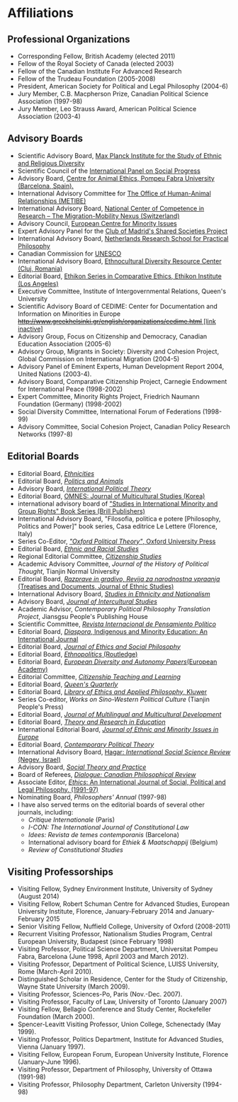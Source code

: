 # Affiliations

## Professional Organizations

- Corresponding Fellow, British Academy (elected 2011)
- Fellow of the Royal Society of Canada (elected 2003)
- Fellow of the Canadian Institute For Advanced Research
- Fellow of the Trudeau Foundation (2005-2008)
- President, American Society for Political and Legal Philosophy (2004-6)
- Jury Member, C.B. Macpherson Prize, Canadian Political Science Association (1997-98)
- Jury Member, Leo Strauss Award, American Political Science Association (2003-4)

## Advisory Boards

- Scientific Advisory Board, [Max Planck Institute for the Study of Ethnic and Religious Diversity](http://www.mmg.mpg.de/)
- Scientific Council of the [International Panel on Social Progress](http://www.ip-socialprogress.org/)
- Advisory Board, [Centre for Animal Ethics, Pompeu Fabra University (Barcelona, Spain).](https://portal.upf.edu/en/web/cae-center-for-animal-ethics/)
- International Advisory Committee for [The Office of Human-Animal Relationships (METIBE)](http://metibe.ch/ueber-uns/beirat/)
- International Advisory Board, [National Center of Competence in Research – The Migration-Mobility Nexus (Switzerland)](http://nccr-onthemove.ch/)
- Advisory Council, [European Centre for Minority Issues](http://www.ecmi.de/)
- Expert Advisory Panel for the [Club of Madrid's Shared Societies Project](http://www.clubmadrid.org/programa/shared-societies-project/)
- International Advisory Board, [Netherlands Research School for Practical Philosophy](http://www.ozse.nl/index.php?lang=en)
- Canadian Commission for [UNESCO](https://en.ccunesco.ca/)
- International Advisory Board, [Ethnocultural Diversity Resource Center (Cluj, Romania)](http://www.edrc.ro)
- Editorial Board, [Ethikon Series in Comparative Ethics, Ethikon Institute (Los Angeles)](http://www.ethikon.org/books.htm)
- Executive Committee, Institute of Intergovernmental Relations, Queen's University
- Scientific Advisory Board of CEDIME: Center for Documentation and Information on Minorities in Europe [~~http://www.greekhelsinki.gr/english/organizations/cedime.html~~ [link inactive]](#advisory-boards)
- Advisory Group, Focus on Citizenship and Democracy, Canadian Education Association (2005-6)
- Advisory Group, Migrants in Society: Diversity and Cohesion Project, Global Commission on International Migration (2004-5)
- Advisory Panel of Eminent Experts, Human Development Report 2004, United Nations (2003-4).
- Advisory Board, Comparative Citizenship Project, Carnegie Endowment for International Peace (1998-2002)
- Expert Committee, Minority Rights Project, Friedrich Naumann Foundation (Germany) (1998-2002)
- Social Diversity Committee, International Forum of Federations (1998-99)
- Advisory Committee, Social Cohesion Project, Canadian Policy Research Networks (1997-8)

## Editorial Boards

- Editorial Board, [_Ethnicities_](http://intl-etn.sagepub.com/)
- Editorial Board, [_Politics and Animals_](http://politicsandanimals.org/)
- Advisory Board, [_International Political Theory_](#editorial-boards)
- Editorial Board, [OMNES: Journal of Multicultural Studies (Korea)](http://www.omnesjournal.org)
- international advisory board of ["Studies in International Minority and Group Rights" Book Series (Brill Publishers)](http://www.brill.nl/publications/studies-international-minority-and-group-rights)
- International Advisory Board, "Filosofia, politica e potere [Philosophy, Politics and Power]" book series, Casa editrice Le Lettere (Florence, Italy)
- Series Co-Editor, [_"Oxford Political Theory"_, Oxford University Press](https://global.oup.com/academic/content/series/o/oxford-political-theory-opt/?cc=us&lang=en&)
- Editorial Board, [_Ethnic and Racial Studies_](http://www.tandf.co.uk/journals/routledge/01419870.html)
- Regional Editorial Committee, [_Citizenship Studies_](http://www.tandf.co.uk/journals/carfax/13621025.html)
- Academic Advisory Committee, _Journal of the History of Political Thought_, Tianjin Normal University
- Editorial Board, [_Razprave in gradivo, Revija za narodnostna vpraanja_ (Treatises and Documents, Journal of Ethnic Studies)](http://www.inv.si/Dokumenti/dokumenti.aspx?iddoc=115&idmenu1=181&lang=eng)
- International Advisory Board, [_Studies in Ethnicity and Nationalism_](http://www2.lse.ac.uk/researchAndExpertise/units/ASEN/SEN/SEN.aspx)
- Advisory Board, [_Journal of Intercultural Studies_](http://www.tandf.co.uk/journals/titles/07256868.asp)
- Academic Advisor, _Contemporary Political Philosophy Translation Project_, Jiansgsu People's Publishing House
- Scientific Committee, [_Revista Internacional de Pensamiento Político_](http://www.pensamientopolitico.org/)
- Editorial Board, [_Diaspora_, Indigenous and Minority Education: An International Journal](http://www.tandf.co.uk/journals/authors/hdimauth.asp)
- Editorial Board, [_Journal of Ethics and Social Philosophy_](http://www.jesp.org/)
- Editorial Board, [_Ethnopolitics_ (Routledge)](http://www.ethnopolitics.org/ethnopolitics/home.htm)
- Editorial Board, [_European Diversity and Autonomy Papers_(European Academy)](http://www.eurac.edu/edap)
- Editorial Committee, [_Citizenship Teaching and Learning_](http://www.intellectbooks.co.uk/journals/view-Journal,id=193/)
- Editorial Board, [_Queen's Quarterly_](http://www.queensu.ca/quarterly/)
- Editorial Board, [_Library of Ethics and Applied Philosophy_, Kluwer](http://www.springer.com/series/6230)
- Series Co-editor, _Works on Sino-Western Political Culture_ (Tianjin People's Press)
- Editorial Board, [_Journal of Multilingual and Multicultural Development_](http://www.tandf.co.uk/journals/rmmm)
- Editorial Board, [_Theory and Research in Education_](http://tre.sagepub.com/)
- International Editorial Board, [_Journal of Ethnic and Minority Issues in Europe_](http://www.ecmi.de/publications/jemie/)
- Editorial Board, [_Contemporary Political Theory_](http://www.palgrave-journals.com/cpt/index.html)
- International Advisory Board, [Hagar: _International Social Science Review_ (Negev, Israel)](http://www.bgu.ac.il/hagar/article/intro.htm)
- Advisory Board, [_Social Theory and Practice_](http://stp.philosophy.fsu.edu/)
- Board of Referees, [_Dialogue: Canadian Philosophical Review_](http://dialogue.acpcpa.ca/en/)
- Associate Editor, [_Ethics_: An International Journal of Social, Political and Legal Philosophy. (1991-97)](https://www.journals.uchicago.edu/toc/et/current)
- Nominating Board, _Philosophers' Annual_ (1997-98)
- I have also served terms on the editorial boards of several other journals, including:
  - _Critique Internationale_ (Paris)
  - _I-CON: The International Journal of Constitutional Law_
  - _Idees: Revista de temes contemporanis_ (Barcelona)
  - International advisory board for _Ethiek & Maatschappij_ (Belgium)
  - _Review of Constitutional Studies_

## Visiting Professorships

- Visiting Fellow, Sydney Environment Institute, University of Sydney (August 2014)
- Visiting Fellow, Robert Schuman Centre for Advanced Studies, European University Institute, Florence, January-February 2014 and January-February 2015
- Senior Visiting Fellow, Nuffield College, University of Oxford (2008-2011)
- Recurrent Visiting Professor, Nationalism Studies Program, Central European University, Budapest (since February 1998)
- Visiting Professor, Political Science Department, Universitat Pompeu Fabra, Barcelona (June 1998, April 2003 and March 2012).
- Visiting Professor, Department of Political Science, LUISS University, Rome (March-April 2010).
- Distinguished Scholar in Residence, Center for the Study of Citizenship, Wayne State University (March 2009).
- Visiting Professor, Sciences-Po, Paris (Nov.-Dec. 2007).
- Visiting Professor, Faculty of Law, University of Toronto (January 2007)
- Visiting Fellow, Bellagio Conference and Study Center, Rockefeller Foundation (March 2000).
- Spencer-Leavitt Visiting Professor, Union College, Schenectady (May 1999).
- Visiting Professor, Politics Department, Institute for Advanced Studies, Vienna (January 1997).
- Visiting Fellow, European Forum, European University Institute, Florence (January-June 1996).
- Visiting Professor, Department of Philosophy, University of Ottawa (1991-98)
- Visiting Professor, Philosophy Department, Carleton University (1994-98)
